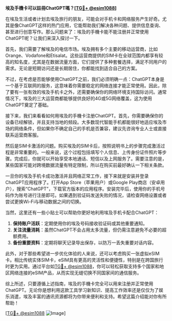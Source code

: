 **埃及手機卡可以註冊ChatGPT嗎？[[TG💪+ @esim1088](https://t.me/s/esim1088)]**

在埃及生活或者计划去埃及旅行的朋友，可能会对手机卡和网络服务产生好奇。尤其是像ChatGPT这样的热门应用，它能帮助我们解决各种问题、提供信息查询、甚至进行创意写作。那么问题来了：埃及的手機卡能不能注册并正常使用ChatGPT呢？让我们来深入探讨一下。

首先，我们需要了解埃及的电信市场。埃及拥有多个主要的移动运营商，比如Orange、Vodafone和Etisalat。这些运营商提供的SIM卡在全球范围内都享有较高的知名度，尤其是在数据流量方面，它们提供了多种套餐选择，满足不同用户的需求。无论是短期访问还是长期居住，你都能找到适合自己的方案。

不过，在考虑是否能够使用ChatGPT之前，我们必须明确一点：ChatGPT本身是一个基于互联网的服务，这意味着你需要稳定的网络连接才能正常使用。因此，除了要有一张有效的埃及手机卡之外，还需要确保你的网络环境支持国际访问。通常情况下，埃及的三大运营商都能够提供良好的4G或5G网络覆盖，这为使用ChatGPT奠定了基础。

接下来，我们来看看如何用埃及的手機卡注册ChatGPT。首先，你需要确保你的设备已经解锁，并且支持当地的频段。大多数现代智能手机都能很好地适应埃及市场的网络条件，但如果你不确定自己的手机是否兼容，建议先咨询专业人士或直接联系运营商客服。

然后是SIM卡激活的问题。购买埃及的SIM卡后，按照说明书上的步骤完成激活过程是非常重要的。一般来说，这个过程包括填写个人信息、上传身份证件照片等步骤。完成后，你就可以开始享受本地通话、短信以及上网服务了。需要注意的是，某些国家可能对跨境数据流量有特定限制，所以在购买前最好确认一下相关条款。

一旦你的埃及手机卡成功激活并且网络正常工作，接下来就是安装并登录ChatGPT应用程序了。打开App Store（苹果用户）或Google Play商店（安卓用户），搜索“ChatGPT”，下载官方版本的应用程序。安装完毕后，使用你的手机号码作为账号进行注册即可。如果遇到验证码发送失败的情况，请检查网络设置或者尝试更换Wi-Fi与移动数据之间的切换。

当然，这里还有一些小贴士可以帮助你更好地利用埃及手机卡配合ChatGPT：

1. **保持账户活跃**：定期使用你的埃及号码接收验证码或其他重要通知。
2. **关注流量消耗**：虽然ChatGPT不会占用太多流量，但仍需注意避免不必要的超额费用。
3. **备份重要资料**：定期将聊天记录导出保存，以防万一丢失重要对话内容。

此外，对于那些希望进一步优化体验的人来说，还可以考虑购买一张虚拟eSIM卡。相比传统实体SIM卡，eSIM具有更高的灵活性和便捷性，特别是在跨国旅行时更为实用。通过平台如[TG💪+ @esim1088](https://t.me/s/esim1088)，你可以轻松获取支持多个国家和地区网络连接的eSIM产品，从而实现无缝切换不同国家间的通信服务。

综上所述，只要遵循上述指南，埃及的手機卡完全可以用来注册并正常使用ChatGPT。无论你是想利用这款工具学习新知识、提高工作效率还是仅仅为了娱乐消遣，埃及丰富的通讯资源都将为你带来便利和支持。希望这篇介绍能对你有所帮助！

[[TG💪+ @esim1088](https://t.me/s/esim1088) ![Image](https://i.postimg.cc/4NQfJmqS/Snipaste-2025-05-13-00-14-12.png)]